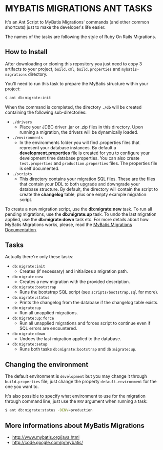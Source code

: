 MYBATIS MIGRATIONS ANT TASKS
===============================================================

It's an Ant Script to MyBatis Migrations' commands (and other common shortcuts) just to make the developer's life easier.

The names of the tasks are following the style of Ruby On Rails Migrations.

How to Install
-----------------
After downloading or cloning this repository you just need to copy 3 artifacts to your project, `build.xml`, `build.properties` and `mybatis-migrations` directory.

You'll need to run this task to prepare the MyBatis structure within your project:
```BASH
$ ant db:migrate:init
```

When the command is completed, the directory **`./db`** will be created containing the following sub-directories:

- `./drivers`
	* Place your JDBC driver .jar or .zip files in this directory. Upon running a migration, the drivers will be dynamically loaded.
- `./environments`
	* In the environments folder you will find .properties files that represent your database instances. By default a **development.properties** file is created for you to configure your development time database properties. You can also create `test.properties` and `production.properties` files. The properties file is self documented.
- `./scripts`
	* This directory contains your migration SQL files. These are the files that contain your DDL to both upgrade and downgrade your database structure. By default, the directory will contain the script to create the **changelog** table, plus one empty example migration script. 

To create a new migration script, use the **db:migrate:new** task. To run all pending migrations, use the **db:migrate:up** task. To undo the last migration applied, use the **db:migrate:down** task etc. For more details about how MyBatis Migrations works, please, read the [MyBatis Migrations Documentation](https://github.com/rponte/mybatis-migrations-anttasks/blob/master/mybatis-migrations/MyBatis-3-Migrations.pdf).

Tasks
-------------
Actually there're only these tasks:

- `db:migrate:init`
	* Creates (if necessary) and initializes a migration path.
- `db:migrate:new`
	* Creates a new migration with the provided description.
- `db:migrate:bootstrap`
	* Runs the bootstrap SQL script (see `scripts/bootstrap.sql` for more).
- `db:migrate:status`
	* Prints the changelog from the database if the changelog table exists.
- `db:migrate:up`
	* Run all unapplied migrations.
- `db:migrate:up:force`
	* Run all unapplied migrations and forces script to continue even if SQL errors are encountered.
- `db:migrate:down`
	* Undoes the last migration applied to the database.
- `db:migrate:setup`
	* Runs both tasks `db:migrate:bootstrap` and `db:migrate:up`.

Changing the environment
-----------------------------------------------------------------
The default environment is `development` but you may change it through `build.properties` file, just change the property `default.environment` for the one you want to.

It's also possible to specify what environment to use for the migration through command line, just use the `ENV` argument when running a task:
```BASH
$ ant db:migrate:status -DENV=production 
```

More informations about MyBatis Migrations
--------------------------------------------

- http://www.mybatis.org/java.html
- http://code.google.com/p/mybatis/
